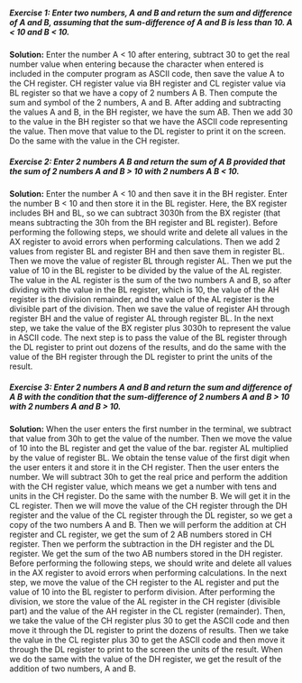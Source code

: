 ##### Exercise 1: Enter two numbers, A and B and return the sum and difference of A and B, assuming that the sum-difference of A and B is less than 10. A < 10 and B < 10.

**Solution:** Enter the number A < 10 after entering, subtract 30 to get the real number value when entering because the character when entered is included in the computer program as ASCII code, then save the value A to the CH register. CH register value via BH register and CL register value via BL register so that we have a copy of 2 numbers A B. Then compute the sum and symbol of the 2 numbers, A and B. After adding and subtracting the values A and B, in the BH register, we have the sum AB. Then we add 30 to the value in the BH register so that we have the ASCII code representing the value. Then move that value to the DL register to print it on the screen. Do the same with the value in the CH register.

##### Exercise 2: Enter 2 numbers A B and return the sum of A B provided that the sum of 2 numbers A and B > 10 with 2 numbers A B < 10.
**Solution:** Enter the number A < 10 and then save it in the BH register. Enter the number B < 10 and then store it in the BL register. Here, the BX register includes BH and BL, so we can subtract 3030h from the BX register (that means subtracting the 30h from the BH register and BL register). Before performing the following steps, we should write and delete all values in the AX register to avoid errors when performing calculations. Then we add 2 values from register BL and register BH and then save them in register BL. Then we move the value of register BL through register AL. Then we put the value of 10 in the BL register to be divided by the value of the AL register. The value in the AL register is the sum of the two numbers A and B, so after dividing with the value in the BL register, which is 10, the value of the AH register is the division remainder, and the value of the AL register is the divisible part of the division. Then we save the value of register AH through register BH and the value of register AL through register BL. In the next step, we take the value of the BX register plus 3030h to represent the value in ASCII code. The next step is to pass the value of the BL register through the DL register to print out dozens of the results, and do the same with the value of the BH register through the DL register to print the units of the result.

##### Exercise 3: Enter 2 numbers A and B and return the sum and difference of A B with the condition that the sum-difference of 2 numbers A and B > 10 with 2 numbers A and B > 10.
**Solution:** When the user enters the first number in the terminal, we subtract that value from 30h to get the value of the number. Then we move the value of 10 into the BL register and get the value of the bar. register AL multiplied by the value of register BL. We obtain the tense value of the first digit when the user enters it and store it in the CH register. Then the user enters the number. We will subtract 30h to get the real price and perform the addition with the CH register value, which means we get a number with tens and units in the CH register. Do the same with the number B. We will get it in the CL register. Then we will move the value of the CH register through the DH register and the value of the CL register through the DL register, so we get a copy of the two numbers A and B. Then we will perform the addition at CH register and CL register, we get the sum of 2 AB numbers stored in CH register. Then we perform the subtraction in the DH register and the DL register. We get the sum of the two AB numbers stored in the DH register. Before performing the following steps, we should write and delete all values in the AX register to avoid errors when performing calculations. In the next step, we move the value of the CH register to the AL register and put the value of 10 into the BL register to perform division. After performing the division, we store the value of the AL register in the CH register (divisible part) and the value of the AH register in the CL register (remainder). Then, we take the value of the CH register plus 30 to get the ASCII code and then move it through the DL register to print the dozens of results. Then we take the value in the CL register plus 30 to get the ASCII code and then move it through the DL register to print to the screen the units of the result. When we do the same with the value of the DH register, we get the result of the addition of two numbers, A and B.
